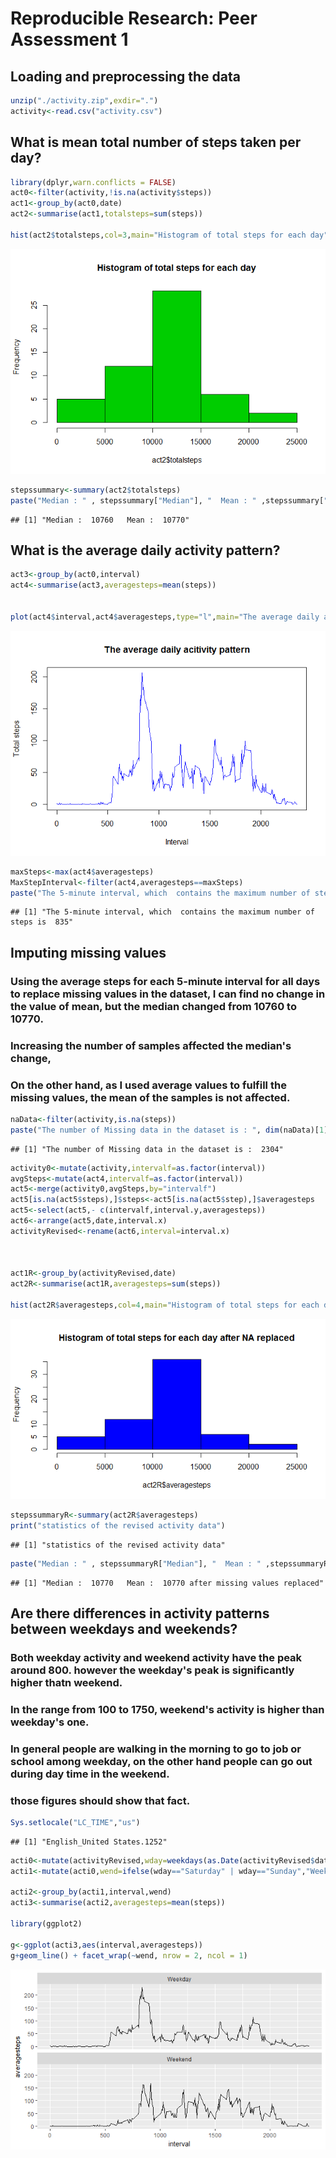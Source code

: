 # Reproducible Research: Peer Assessment 1


## Loading and preprocessing the data

```r
unzip("./activity.zip",exdir=".")
activity<-read.csv("activity.csv")
```



## What is mean total number of steps taken per day?

```r
library(dplyr,warn.conflicts = FALSE)
act0<-filter(activity,!is.na(activity$steps))
act1<-group_by(act0,date)
act2<-summarise(act1,totalsteps=sum(steps))

hist(act2$totalsteps,col=3,main="Histogram of total steps for each day")
```

![](PA1_template_files/figure-html/unnamed-chunk-2-1.png)<!-- -->

```r
stepssummary<-summary(act2$totalsteps)
paste("Median : " , stepssummary["Median"], "  Mean : " ,stepssummary["Mean"])
```

```
## [1] "Median :  10760   Mean :  10770"
```



## What is the average daily activity pattern?


```r
act3<-group_by(act0,interval)
act4<-summarise(act3,averagesteps=mean(steps))


plot(act4$interval,act4$averagesteps,type="l",main="The average daily acitivity pattern",xlab="Interval",ylab="Total steps",col=4)
```

![](PA1_template_files/figure-html/unnamed-chunk-3-1.png)<!-- -->

```r
maxSteps<-max(act4$averagesteps)
MaxStepInterval<-filter(act4,averagesteps==maxSteps)
paste("The 5-minute interval, which  contains the maximum number of steps is ", MaxStepInterval$interval) 
```

```
## [1] "The 5-minute interval, which  contains the maximum number of steps is  835"
```



## Imputing missing values
### Using the average steps for each 5-minute interval for all days to replace missing values in the dataset, I can find no change in the value of mean, but the median changed from 10760 to 10770.
### Increasing the number of samples affected the median's change,
### On the other hand, as I used average values to fulfill the missing values, the mean of the samples is not affected.


```r
naData<-filter(activity,is.na(steps))
paste("The number of Missing data in the dataset is : ", dim(naData)[1])
```

```
## [1] "The number of Missing data in the dataset is :  2304"
```

```r
activity0<-mutate(activity,intervalf=as.factor(interval))
avgSteps<-mutate(act4,intervalf=as.factor(interval))
act5<-merge(activity0,avgSteps,by="intervalf")
act5[is.na(act5$steps),]$steps<-act5[is.na(act5$step),]$averagesteps
act5<-select(act5,- c(intervalf,interval.y,averagesteps))
act6<-arrange(act5,date,interval.x)
activityRevised<-rename(act6,interval=interval.x)



act1R<-group_by(activityRevised,date)
act2R<-summarise(act1R,averagesteps=sum(steps))

hist(act2R$averagesteps,col=4,main="Histogram of total steps for each day after NA replaced")
```

![](PA1_template_files/figure-html/unnamed-chunk-4-1.png)<!-- -->

```r
stepssummaryR<-summary(act2R$averagesteps)
print("statistics of the revised activity data")
```

```
## [1] "statistics of the revised activity data"
```

```r
paste("Median : " , stepssummaryR["Median"], "  Mean : " ,stepssummaryR["Mean"], "after missing values replaced")
```

```
## [1] "Median :  10770   Mean :  10770 after missing values replaced"
```



## Are there differences in activity patterns between weekdays and weekends?
### Both weekday activity and weekend activity have the peak around 800. however the weekday's peak is significantly higher thatn weekend.
### In the range from 100 to 1750, weekend's activity is higher than weekday's one. 
### In general people are walking in the morning to go to job or school among weekday, on the other hand people can go out during day time in the weekend.
### those figures should show that fact.

```r
Sys.setlocale("LC_TIME","us")
```

```
## [1] "English_United States.1252"
```

```r
acti0<-mutate(activityRevised,wday=weekdays(as.Date(activityRevised$date)))
acti1<-mutate(acti0,wend=ifelse(wday=="Saturday" | wday=="Sunday","Weekend","Weekday"))

acti2<-group_by(acti1,interval,wend)
acti3<-summarise(acti2,averagesteps=mean(steps))

library(ggplot2)

g<-ggplot(acti3,aes(interval,averagesteps))
g+geom_line() + facet_wrap(~wend, nrow = 2, ncol = 1)
```

![](PA1_template_files/figure-html/unnamed-chunk-5-1.png)<!-- -->




